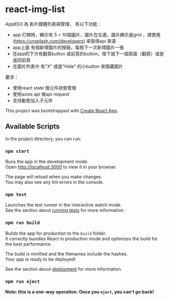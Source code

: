 # react-img-list


App的UI 為 影片媒體列表與管理， 有以下功能：

- app 打開時，顯示有 5 ~ 10個圖片，圖片在左邊，圖片顯示是grid ，請使用 (https://unsplash.com/developers) 來取得api 來源
- app上面 有個新增圖片的按鈕，每按下一次新增圖片一張
- 在app的下方有翻頁button 或前頁的button，按下就下一個頁面（翻頁）或是返回前頁
- 在圖片列表中 有"X" 或是"Hide" 的小button 來隱藏圖片

要求：
- 使用react state 做元件狀態管理
- 使用axios api 做api request
- 支持動態加入子元件

This project was bootstrapped with [Create React App](https://github.com/facebook/create-react-app).

## Available Scripts

In the project directory, you can run:

### `npm start`

Runs the app in the development mode.\
Open [http://localhost:3000](http://localhost:3000) to view it in your browser.

The page will reload when you make changes.\
You may also see any lint errors in the console.

### `npm test`

Launches the test runner in the interactive watch mode.\
See the section about [running tests](https://facebook.github.io/create-react-app/docs/running-tests) for more information.

### `npm run build`

Builds the app for production to the `build` folder.\
It correctly bundles React in production mode and optimizes the build for the best performance.

The build is minified and the filenames include the hashes.\
Your app is ready to be deployed!

See the section about [deployment](https://facebook.github.io/create-react-app/docs/deployment) for more information.

### `npm run eject`

**Note: this is a one-way operation. Once you `eject`, you can't go back!**


